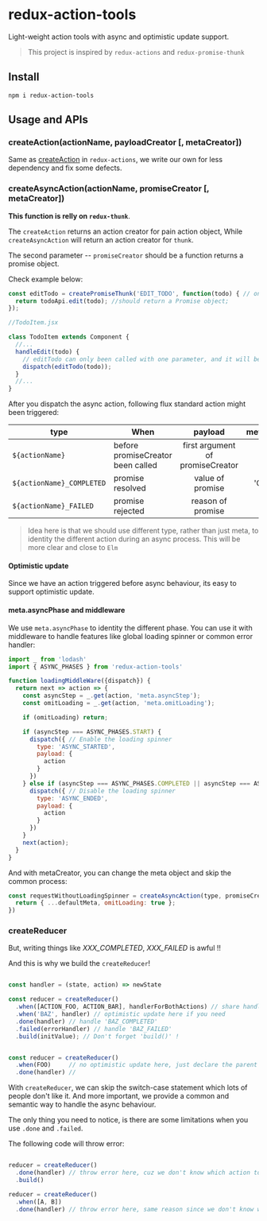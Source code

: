 # redux-action-tools

Light-weight action tools with async and optimistic update support.

> This project is inspired by `redux-actions` and `redux-promise-thunk`

## Install
`npm i redux-action-tools`

## Usage and APIs

### createAction(actionName, payloadCreator [, metaCreator])

Same as [createAction](https://github.com/acdlite/redux-actions#createactiontype-payloadcreator--identity-metacreator) in `redux-actions`, we write our own for less dependency and fix some defects.

### createAsyncAction(actionName, promiseCreator [, metaCreator])

**This function is relly on `redux-thunk`**.

The `createAction` returns an action creator for pain action object, While `createAsyncAction` will return an action creator for `thunk`.

The second parameter -- `promiseCreator` should be a function returns a promise object.

Check example below:

```js
const editTodo = createPromiseThunk('EDIT_TODO', function(todo) { // only one argument here
  return todoApi.edit(todo); //should return a Promise object;
});

//TodoItem.jsx

class TodoItem extends Component {
  //...
  handleEdit(todo) {
    // editTodo can only been called with one parameter, and it will be passed to the promiseCreator
    dispatch(editTodo(todo));
  }
  //...
}
```

After you dispatch the async action, following flux standard action might been triggered:

|     type           | When         |  payload  | meta.asyncPhase    |
| --------           |  -----      | :----:    | :----:  |
| `${actionName}` | before promiseCreator been called | first argument of promiseCreator | 'START' |
| `${actionName}_COMPLETED` | promise resolved | value of promise | 'COMPLETED' |
| `${actionName}_FAILED` | promise rejected | reason of promise | 'FAILED' |


> Idea here is that we should use different type, rather than just meta, to identity the different action during an async process. This will be more clear and close to `Elm`

#### Optimistic update

Since we have an action triggered before async behaviour, its easy to support optimistic update.

#### meta.asyncPhase and middleware

We use `meta.asyncPhase` to identity the different phase.
You can use it with middleware to handle features like global loading spinner or common error handler:

```js
import _ from 'lodash'
import { ASYNC_PHASES } from 'redux-action-tools'

function loadingMiddleWare({dispatch}) {
  return next => action => {
    const asyncStep = _.get(action, 'meta.asyncStep');
    const omitLoading = _.get(action, 'meta.omitLoading');

    if (omitLoading) return;

    if (asyncStep === ASYNC_PHASES.START) {
      dispatch({ // Enable the loading spinner
        type: 'ASYNC_STARTED',
        payload: {
          action
        }
      })
    } else if (asyncStep === ASYNC_PHASES.COMPLETED || asyncStep === ASYNC_PHASES.FAILED) {
      dispatch({ // Disable the loading spinner
        type: 'ASYNC_ENDED',
        payload: {
          action
        }
      })
    }
    next(action);
  }
}

```

And with metaCreator, you can change the meta object and skip the common process:

```js
const requestWithoutLoadingSpinner = createAsyncAction(type, promiseCreator, (payload, defaultMeta) => {
  return { ...defaultMeta, omitLoading: true };
})
```


### createReducer

But, writing things like *XXX_COMPLETED*, *XXX_FAILED* is awful !!

And this is why we build the `createReducer`!

 ```js

 const handler = (state, action) => newState

 const reducer = createReducer()
   .when([ACTION_FOO, ACTION_BAR], handlerForBothActions) // share handler for multi actions
   .when('BAZ', handler) // optimistic update here if you need
   .done(handler) // handle 'BAZ_COMPLETED'
   .failed(errorHandler) // handle 'BAZ_FAILED'
   .build(initValue); // Don't forget 'build()' !


 const reducer = createReducer()
   .when(FOO)     // no optimistic update here, just declare the parent action for .done & .failed
   .done(handler) //
 ```

With `createReducer`, we can skip the switch-case statement which lots of people don't like it.
And more important, we provide a common and semantic way to handle the async behaviour.

The only thing you need to notice, is there are some limitations when you use `.done` and `.failed`.

The following code will throw error:

 ```js

 reducer = createReducer()
   .done(handler) // throw error here, cuz we don't know which action to handle
   .build()

 reducer = createReducer()
   .when([A, B])
   .done(handler) // throw error here, same reason since we don't know which one you mean

 ```


